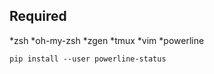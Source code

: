 ## Required
*zsh
*oh-my-zsh
*zgen
*tmux
*vim
*powerline
 
``` pip install --user powerline-status ```
